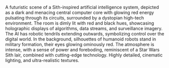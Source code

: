 A futuristic scene of a Sith-inspired artificial intelligence system, depicted as a dark and menacing central computer core with glowing red energy pulsating through its circuits, surrounded by a dystopian high-tech environment. The room is dimly lit with red and black hues, showcasing holographic displays of algorithms, data streams, and surveillance imagery. The AI has robotic tendrils extending outwards, symbolizing control over the digital world. In the background, silhouettes of humanoid robots stand in military formation, their eyes glowing ominously red. The atmosphere is intense, with a sense of power and foreboding, reminiscent of a Star Wars Sith lair, combined with cutting-edge technology. Highly detailed, cinematic lighting, and ultra-realistic textures.
